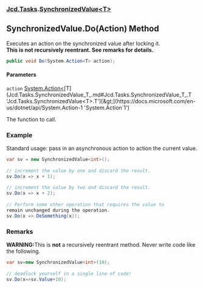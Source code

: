 ### [Jcd.Tasks](Jcd.Tasks.md 'Jcd.Tasks').[SynchronizedValue&lt;T&gt;](Jcd.Tasks.SynchronizedValue_T_.md 'Jcd.Tasks.SynchronizedValue<T>')

## SynchronizedValue<T>.Do(Action<T>) Method

Executes an action on the synchronized value after locking it.  
<b>This is not recursively reentrant. See remarks for details.</b>

```csharp
public void Do(System.Action<T> action);
```
#### Parameters

<a name='Jcd.Tasks.SynchronizedValue_T_.Do(System.Action_T_).action'></a>

`action` [System.Action&lt;](https://docs.microsoft.com/en-us/dotnet/api/System.Action-1 'System.Action`1')[T](Jcd.Tasks.SynchronizedValue_T_.md#Jcd.Tasks.SynchronizedValue_T_.T 'Jcd.Tasks.SynchronizedValue<T>.T')[&gt;](https://docs.microsoft.com/en-us/dotnet/api/System.Action-1 'System.Action`1')

The function to call.

### Example
Standard usage: pass in an asynchronous action to action the current value.  
  
```csharp  
var sv = new SynchronizedValue<int>();  
  
// increment the value by one and discard the result.  
sv.Do(x => x + 1);  
  
// increment the value by two and discard the result.  
sv.Do(x => x + 2);  
  
// Perform some other operation that requires the value to  
remain unchanged during the operation.  
sv.Do(x => DoSomething(x));  
```

### Remarks
  
<b>WARNING:</b>This is <b>not</b> a recursively reentrant method. Never write code like  
             the following.  
  
```csharp  
var sv=new SynchronizedValue<int>(10);  
  
// deadlock yourself in a single line of code!  
sv.Do(x=>sv.Value+10);  
```